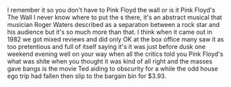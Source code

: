 I remember it so you don't have to Pink Floyd the wall or is it Pink Floyd's The Wall I never know where to put the s there, it's an abstract musical that musician
Roger Waters described as a separation between a rock star and his audience but it's so much more than that. I think when it came out in 1982 we got mixed reviews
and did only OK at the box office many saw it as too pretentious and full of itself saying it's it was just before dusk one weekend evening well on your way when all
the critics told you Pink Floyd's what was shite when you thought it was kind of all right and the masses gave bangs is the movie Ted aiding to
obscurity for a while the odd house ego trip had fallen then slip to the bargain bin for $3.93.
